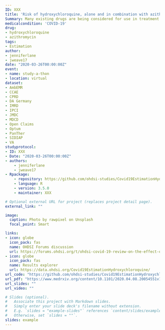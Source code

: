 ```yaml
---
ID: XXX
title: 'Risk of hydroxychloroquine, alone and in combination with azithromycin: a multi-national study'
Summary: Many existing drugs are being considered for use in treatment and prophylaxis of COVID-19 in rapid clinical trials across the world. However, the full safety profiles of these drugs is often unknown, and the current trials are unlikely to be powered or have sufficent follow-up time to evaluate most safety outcomes. The aim of this OHDSI study is to use existing retrospective data to evaluate the safety of these drugs. Where possible, we also attempt to estimate potential efficacy, for example using prior viral infections as surrogate outcome, or where available by using COVID-19 as outcome
medicalcondition: 'COVID-19'
drug:
- hydroxychloroquine
- azithromycin
tags:
- Estimation
author:
- jenniferlane
- jweave17
date: "2020-03-26T00:00:00Z"
event:
- name: study-a-thon
- location: virtual
dataset:
- AmbEMR
- CCAE
- CPRD
- DA Germany
- IMRD
- IPCI
- JMDC
- MDCD
- Open Claims
- Optum
- PanTher
- SIDIAP
- VA
studyprotocol:
- ID: XXX
- Date: "2020-03-26T00:00:00Z"
- authors:
    - jenniferlane
    - jweave17
- Rpackage:
    - repository: https://github.com/ohdsi-studies/Covid19EstimationHydroxychloroquine
    - language: R
    - version: 3.5.0
    - maintainer: XXX

# Optional external URL for project (replaces project detail page).
external_link: ""

image:
  caption: Photo by rawpixel on Unsplash
  focal_point: Smart

links:
- icon: globe
  icon_pack: fas
  name: OHDSI Forums discussion
  url: https://forums.ohdsi.org/t/ohdsi-covid-19-review-on-the-effect-of-ace-inhibitors-and-angiotensin-receptor-blockers-on-covid-19-incidence-and-complication-rate/10071
- icon: globe
  icon_pack: fas
  name: Results explorer
  url: https://data.ohdsi.org/Covid19EstimationHydroxychloroquine/
url_code: "https://github.com/ohdsi-studies/Covid19EstimationHydroxychloroquine"
url_pdf: "https://www.medrxiv.org/content/10.1101/2020.04.08.20054551v1.full.pdf"
url_slides: ""
url_video: ""

# Slides (optional).
#   Associate this project with Markdown slides.
#   Simply enter your slide deck's filename without extension.
#   E.g. `slides = "example-slides"` references `content/slides/example-slides.md`.
#   Otherwise, set `slides = ""`.
slides: example
---
```





